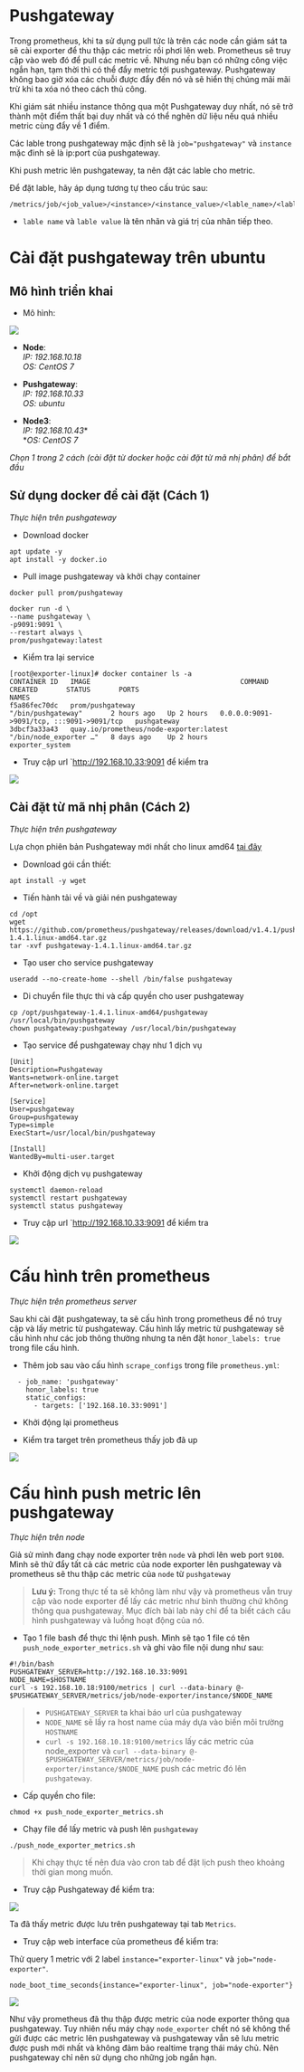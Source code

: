 # Pushgateway

Trong prometheus, khi ta sử dụng pull tức là trên các node cần giám sát ta sẽ cài exporter để thu thập các metric rồi phơi lên web. Prometheus sẽ truy cập vào web đó để pull các metric về. Nhưng nếu bạn có những công việc ngắn hạn, tạm thời thì có thể đẩy metric tới pushgateway. Pushgateway không bao giờ xóa các chuỗi được đẩy đến nó và sẽ hiển thị chúng mãi mãi trừ khi ta xóa nó theo cách thủ công.

Khi giám sát nhiều instance thông qua một Pushgateway duy nhất, nó sẽ trở thành một điểm thất bại duy nhất và có thể nghẽn dữ liệu nếu quá nhiều metric cùng đẩy về 1 điểm.

Các lable trong pushgateway mặc định sẽ là `job="pushgateway"` và `instance` mặc đinh sẽ là ip:port của pushgateway.

Khi push metric lên pushgateway, ta nên đặt các lable cho metric.

Để đặt lable, hãy áp dụng tương tự theo cấu trúc sau:

```
/metrics/job/<job_value>/<instance>/<instance_value>/<lable_name>/<lable_value>
```

- `lable name` và `lable value` là tên nhãn và giá trị của nhãn tiếp theo.

# Cài đặt pushgateway trên ubuntu 

## Mô hình triển khai

- Mô hình:

![](./images/push2.png)

- **Node**:  
*IP: 192.168.10.18*  
*OS: CentOS 7*

- **Pushgateway**:  
*IP: 192.168.10.33*  
*OS: ubuntu*  

- **Node3**:  
*IP: 192.168.10.43**  
**OS: CentOS 7*  

*Chọn 1 trong 2 cách (cài đặt từ docker hoặc cài đặt từ mã nhị phân) để bắt đầu*

## Sử dụng docker để cài đặt (Cách 1)

*Thực hiện trên pushgateway*

- Download docker

```
apt update -y
apt install -y docker.io
```

- Pull image pushgateway và khởi chạy container

```
docker pull prom/pushgateway
```
```
docker run -d \
--name pushgateway \
-p9091:9091 \
--restart always \
prom/pushgateway:latest
```

- Kiểm tra lại service

```
[root@exporter-linux]# docker container ls -a
CONTAINER ID   IMAGE                                     COMMAND                  CREATED       STATUS       PORTS                                       NAMES
f5a86fec70dc   prom/pushgateway                          "/bin/pushgateway"       2 hours ago   Up 2 hours   0.0.0.0:9091->9091/tcp, :::9091->9091/tcp   pushgateway
3dbcf3a33a43   quay.io/prometheus/node-exporter:latest   "/bin/node_exporter …"   8 days ago    Up 2 hours                                               exporter_system
```

- Truy cập url `http://192.168.10.33:9091 để kiểm tra

![](./images/push1.png)

## Cài đặt từ mã nhị phân (Cách 2)

*Thực hiện trên pushgateway*

Lựa chọn phiên bản Pushgateway mới nhất cho linux amd64 [tại đây](https://github.com/prometheus/pushgateway/releases)

- Download gói cần thiết:

```
apt install -y wget
```

- Tiến hành tải về và giải nén pushgateway

```
cd /opt
wget https://github.com/prometheus/pushgateway/releases/download/v1.4.1/pushgateway-1.4.1.linux-amd64.tar.gz
tar -xvf pushgateway-1.4.1.linux-amd64.tar.gz
```

- Tạo user cho service pushgateway

```
useradd --no-create-home --shell /bin/false pushgateway
```

- Di chuyển file thực thi và cấp quyền cho user pushgateway

```
cp /opt/pushgateway-1.4.1.linux-amd64/pushgateway /usr/local/bin/pushgateway
chown pushgateway:pushgateway /usr/local/bin/pushgateway
```

- Tạo service để pushgateway chạy như 1 dịch vụ

```
[Unit]
Description=Pushgateway
Wants=network-online.target
After=network-online.target

[Service]
User=pushgateway
Group=pushgateway
Type=simple
ExecStart=/usr/local/bin/pushgateway

[Install]
WantedBy=multi-user.target
```

- Khởi động dịch vụ pushgateway

```
systemctl daemon-reload
systemctl restart pushgateway
systemctl status pushgateway
```

- Truy cập url `http://192.168.10.33:9091 để kiểm tra

![](./images/push1.png)

# Cấu hình trên prometheus 

*Thực hiện trên prometheus server*

Sau khi cài đặt pushgateway, ta sẽ cấu hình trong prometheus để nó truy cập và lấy metric từ pushgateway. Cấu hình lấy metric từ pushgateway sẽ cấu hình như các job thông thường nhưng ta nên đặt `honor_labels: true` trong file cấu hình.

- Thêm job sau vào cấu hình `scrape_configs` trong file `prometheus.yml`:

```
  - job_name: 'pushgateway'
    honor_labels: true
    static_configs:
      - targets: ['192.168.10.33:9091']
```

- Khởi động lại prometheus

- Kiểm tra target trên prometheus thấy job đã up

![](./images/push3.png)

# Cấu hình push metric lên pushgateway

*Thực hiện trên node*

Giả sử mình đang chạy node exporter trên `node` và phơi lên web port `9100`. Mình sẽ thử đẩy tất cả các metric của node exporter lên pushgateway và prometheus sẽ thu thập các metric của `node` từ `pushgateway`

>**Lưu ý:** Trong thực tế ta sẽ không làm như vậy và prometheus vẫn truy cập vào node exporter để lấy các metric như bình thường chứ không thông qua pushgateway. Mục đích bài lab này chỉ để ta biết cách cấu hình pushgateway và luồng hoạt động của nó.

- Tạo 1 file bash để thực thi lệnh push. Mình sẽ tạo 1 file có tên `push_node_exporter_metrics.sh` và ghi vào file nội dung như sau:

```
#!/bin/bash
PUSHGATEWAY_SERVER=http://192.168.10.33:9091
NODE_NAME=$HOSTNAME
curl -s 192.168.10.18:9100/metrics | curl --data-binary @- $PUSHGATEWAY_SERVER/metrics/job/node-exporter/instance/$NODE_NAME
```
> - `PUSHGATEWAY_SERVER` ta khai báo url của pushgateway
> - `NODE_NAME` sẽ lấy ra host name của máy dựa vào biến môi trường `HOSTNAME`
> - `curl -s 192.168.10.18:9100/metrics` lấy các metric của node_exporter và `curl --data-binary @- $PUSHGATEWAY_SERVER/metrics/job/node-exporter/instance/$NODE_NAME` push các metric đó lên `pushgateway`.

- Cấp quyền cho file:

```
chmod +x push_node_exporter_metrics.sh
```

- Chạy file để lấy metric và push lên `pushgateway`

```
./push_node_exporter_metrics.sh
```

>Khi chạy thực tế nên đưa vào cron tab để đặt lịch push theo khoảng thời gian mong muốn. 

- Truy cập  Pushgateway để kiểm tra:

![](./images/push4.png)

Ta đã thấy metric được lưu trên pushgateway tại tab `Metrics`. 

- Truy cập web interface của prometheus để kiểm tra:

Thử query 1 metric với 2 label `instance="exporter-linux"` và `job="node-exporter"`.

```
node_boot_time_seconds{instance="exporter-linux", job="node-exporter"}
```

![](./images/push5.png)

Như vậy prometheus đã thu thập được metric của node exporter thông qua pushgateway. Tuy nhiên nếu máy chạy `node_exporter` chết nó sẽ không thể gửi được các metric lên pushgateway và pushgateway vẫn sẽ lưu metric được push mới nhất và không đảm bảo realtime trạng thái máy chủ. Nên pushgateway chỉ nên sử dụng cho những job ngắn hạn.
